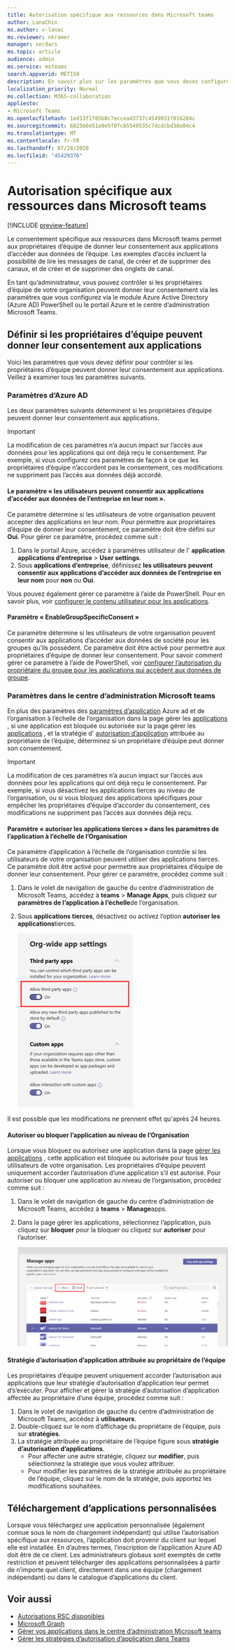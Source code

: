 ```yaml
---
title: Autorisation spécifique aux ressources dans Microsoft teams
author: LanaChin
ms.author: v-lanac
ms.reviewer: nkramer
manager: serdars
ms.topic: article
audience: admin
ms.service: msteams
search.appverid: MET150
description: En savoir plus sur les paramètres que vous devez configurer pour contrôler si les propriétaires d’équipes au sein de votre organisation peuvent donner leur consentement aux applications.
localization_priority: Normal
ms.collection: M365-collaboration
appliesto:
- Microsoft Teams
ms.openlocfilehash: 1ed13f1f85b0c7eccead3737c4549931f016284c
ms.sourcegitcommit: 682566e51a9e5f0fc65540535c7dcdcbd38e04c4
ms.translationtype: MT
ms.contentlocale: fr-FR
ms.lasthandoff: 07/28/2020
ms.locfileid: "45429376"
---
```

# <a name="resource-specific-consent-in-microsoft-teams"></a>Autorisation spécifique aux ressources dans Microsoft teams

[!INCLUDE [preview-feature](includes/preview-feature.md)]

Le consentement spécifique aux ressources dans Microsoft teams permet aux propriétaires d’équipe de donner leur consentement aux applications d’accéder aux données de l’équipe. Les exemples d’accès incluent la possibilité de lire les messages de canal, de créer et de supprimer des canaux, et de créer et de supprimer des onglets de canal.

En tant qu’administrateur, vous pouvez contrôler si les propriétaires d’équipe de votre organisation peuvent donner leur consentement via les paramètres que vous configurez via le module Azure Active Directory (Azure AD) PowerShell ou le portail Azure et le centre d’administration Microsoft Teams.  

## <a name="set-whether-team-owners-can-give-consent-to-apps"></a>Définir si les propriétaires d’équipe peuvent donner leur consentement aux applications

Voici les paramètres que vous devez définir pour contrôler si les propriétaires d’équipe peuvent donner leur consentement aux applications. Veillez à examiner tous les paramètres suivants.

### <a name="settings-in-azure-ad"></a>Paramètres d’Azure AD

Les deux paramètres suivants déterminent si les propriétaires d’équipe peuvent donner leur consentement aux applications.

> [!IMPORTANT]
> La modification de ces paramètres n’a aucun impact sur l’accès aux données pour les applications qui ont déjà reçu le consentement. Par exemple, si vous configurez ces paramètres de façon à ce que les propriétaires d’équipe n’accordent pas le consentement, ces modifications ne suppriment pas l’accès aux données déjà accordé.

#### <a name="the-users-can-consent-to-apps-accessing-company-data-on-their-behalf-setting"></a>Le paramètre « les utilisateurs peuvent consentir aux applications d’accéder aux données de l’entreprise en leur nom ».

Ce paramètre détermine si les utilisateurs de votre organisation peuvent accepter des applications en leur nom. Pour permettre aux propriétaires d’équipe de donner leur consentement, ce paramètre doit être défini sur **Oui**. Pour gérer ce paramètre, procédez comme suit :

1. Dans le portail Azure, accédez à paramètres utilisateur de l' **application applications d’entreprise**  >  **User settings**.
2. Sous **applications d’entreprise**, définissez **les utilisateurs peuvent consentir aux applications d’accéder aux données de l’entreprise en leur nom** pour **non** ou **Oui**.

Vous pouvez également gérer ce paramètre à l’aide de PowerShell. Pour en savoir plus, voir [configurer le contenu utilisateur pour les applications](https://docs.microsoft.com/azure/active-directory/manage-apps/configure-user-consent#configure-user-consent-to-applications).

#### <a name="the-enablegroupspecificconsent-setting"></a>Paramètre « EnableGroupSpecificConsent »

Ce paramètre détermine si les utilisateurs de votre organisation peuvent consentir aux applications d’accéder aux données de société pour les groupes qu’ils possèdent. Ce paramètre doit être activé pour permettre aux propriétaires d’équipe de donner leur consentement. Pour savoir comment gérer ce paramètre à l’aide de PowerShell, voir [configurer l’autorisation du propriétaire du groupe pour les applications qui accèdent aux données de groupe](https://docs.microsoft.com/azure/active-directory/manage-apps/configure-user-consent#configure-group-owner-consent-to-apps-accessing-group-data).

### <a name="settings-in-the-microsoft-teams-admin-center"></a>Paramètres dans le centre d’administration Microsoft teams

En plus des paramètres des [paramètres d’application](manage-apps.md#manage-org-wide-app-settings) Azure ad et de l’organisation à l’échelle de l’organisation dans la page gérer les [applications](manage-apps.md) , si une application est bloquée ou autorisée sur la page gérer les [applications](manage-apps.md#allow-and-block-apps) , et la stratégie d' [autorisation d’application](teams-app-permission-policies.md) attribuée au propriétaire de l’équipe, déterminez si un propriétaire d’équipe peut donner son consentement.

> [!IMPORTANT]
> La modification de ces paramètres n’a aucun impact sur l’accès aux données pour les applications qui ont déjà reçu le consentement. Par exemple, si vous désactivez les applications tierces au niveau de l’organisation, ou si vous bloquez des applications spécifiques pour empêcher les propriétaires d’équipe d’accorder du consentement, ces modifications ne suppriment pas l’accès aux données déjà reçu.  

#### <a name="the-allow-third-party-apps-setting-in-org-wide-app-settings"></a>Paramètre « autoriser les applications tierces » dans les paramètres de l’application à l’échelle de l’Organisation

Ce paramètre d’application à l’échelle de l’organisation contrôle si les utilisateurs de votre organisation peuvent utiliser des applications tierces. Ce paramètre doit être activé pour permettre aux propriétaires d’équipe de donner leur consentement. Pour gérer ce paramètre, procédez comme suit :

1. Dans le volet de navigation de gauche du centre d’administration de Microsoft Teams, accédez à **teams**  >  **Manage Apps**, puis cliquez sur **paramètres de l’application à l’échelle**de l’organisation.
2. Sous **applications tierces**, désactivez ou activez l’option **autoriser les applications**tierces.

    ![Capture d’écran du paramètre « autoriser les applications tierces dans teams »](media/resource-specific-consent-org-wide-setting.png)

Il est possible que les modifications ne prennent effet qu'après 24 heures.

#### <a name="allow-or-block-the-app-at-the-org-level"></a>Autoriser ou bloquer l’application au niveau de l’Organisation

Lorsque vous bloquez ou autorisez une application dans la page [gérer les applications](manage-apps.md#allow-and-block-apps) , cette application est bloquée ou autorisée pour tous les utilisateurs de votre organisation. Les propriétaires d’équipe peuvent uniquement accorder l’autorisation d’une application s’il est autorisé. Pour autoriser ou bloquer une application au niveau de l’organisation, procédez comme suit :

1. Dans le volet de navigation de gauche du centre d’administration de Microsoft Teams, accédez à **teams**  >  **Manage**apps.
2. Dans la page gérer les applications, sélectionnez l’application, puis cliquez sur **bloquer** pour la bloquer ou cliquez sur **autoriser** pour l’autoriser.

    ![Capture d’écran des applications bloquées dans les paramètres à l’échelle de l’Organisation](media/resource-specific-consent-allow-block-apps.png)

#### <a name="app-permission-policy-assigned-to-the-team-owner"></a>Stratégie d’autorisation d’application attribuée au propriétaire de l’équipe

Les propriétaires d’équipe peuvent uniquement accorder l’autorisation aux applications que leur stratégie d’autorisation d’application leur permet d’s’exécuter. Pour afficher et gérer la stratégie d’autorisation d’application affectée au propriétaire d’une équipe, procédez comme suit :

1. Dans le volet de navigation de gauche du centre d’administration de Microsoft Teams, accédez à **utilisateurs**.
2. Double-cliquez sur le nom d’affichage du propriétaire de l’équipe, puis sur **stratégies**.
3. La stratégie attribuée au propriétaire de l’équipe figure sous **stratégie d’autorisation d’applications**.
    - Pour affecter une autre stratégie, cliquez sur **modifier**, puis sélectionnez la stratégie que vous voulez attribuer.
    - Pour modifier les paramètres de la stratégie attribuée au propriétaire de l’équipe, cliquez sur le nom de la stratégie, puis apportez les modifications souhaitées.  

## <a name="uploading-custom-apps"></a>Téléchargement d’applications personnalisées

Lorsque vous téléchargez une application personnalisée (également connue sous le nom de chargement indépendant) qui utilise l’autorisation spécifique aux ressources, l’application doit provenir du client sur lequel elle est installée. En d’autres termes, l’inscription de l’application Azure AD doit être de ce client. Les administrateurs globaux sont exemptés de cette restriction et peuvent télécharger des applications personnalisées à partir de n’importe quel client, directement dans une équipe (chargement indépendant) ou dans le catalogue d’applications du client.

## <a name="related-topics"></a>Voir aussi

- [Autorisations RSC disponibles](https://aka.ms/teams-rsc)
- [Microsoft Graph](https://developer.microsoft.com/graph)
- [Gérer vos applications dans le centre d’administration Microsoft teams](manage-apps.md)
- [Gérer les stratégies d’autorisation d’application dans Teams](teams-app-permission-policies.md)
